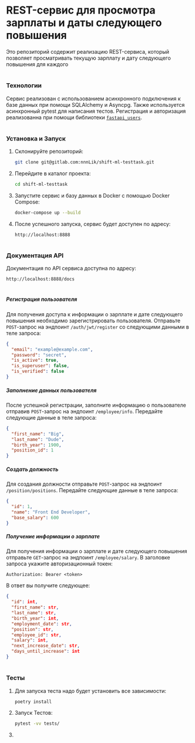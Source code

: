 # REST-сервис для просмотра зарплаты и даты следующего повышения
Это репозиторий содержит реализацию REST-сервиса, который позволяет просматривать текущую зарплату и дату следующего повышения для каждого
#
### Технологии
Сервис реализован с использованием асинхронного подключения к базе данных при помощи SQLAlchemy и Asyncpg. Также используется асинхронный pytest для написания тестов. Регистрация и авторизация реализованна при помощи библиотеки [`fastapi_users`](https://fastapi-users.github.io/fastapi-users/12.0/).
#
### Установка и Запуск
1. Склонируйте репозиторий:
    ```sh
    git clone git@gitlab.com:nnnLik/shift-ml-testtask.git
    ```
2. Перейдите в каталог проекта:
    ```sh
    cd shift-ml-testtask
    ```
3. Запустите сервис и базу данных в Docker с помощью Docker Compose:
    ```sh
    docker-compose up --build
    ```
4. После успешного запуска, сервис будет доступен по адресу:
    ```
    http://localhost:8888
    ```
#
### Документация API
Документация по API сервиса доступна по адресу:
```
http://localhost:8888/docs
```
#
##### __Регистрация пользователя__
Для получения доступа к информации о зарплате и дате следующего повышения необходимо зарегистрировать пользователя. Отправьте `POST`-запрос на эндпоинт `/auth/jwt/register` со следующими данными в теле запроса:
```json
{
  "email": "example@example.com",
  "password": "secret",
  "is_active": true,
  "is_superuser": false,
  "is_verified": false
}
```

##### __Заполнение данных пользователя__
После успешной регистрации, заполните информацию о пользователе отправив `POST`-запрос на эндпоинт `/employee/info`. Передайте следующие данные в теле запроса:
```json
{
  "first_name": "Big",
  "last_name": "Dude",
  "birth_year": 1900,
  "position_id": 1
}
```

##### __Создать должность__
Для создания должности отправьте `POST`-запрос на эндпоинт `/position/positions`. Передайте следующие данные в теле запроса:
```json
{
  "id": 1,
  "name": "Front End Developer",
  "base_salary": 600
}
```

##### __Получение информации о зарплате__
Для получения информации о зарплате и дате следующего повышения отправьте `GET`-запрос на эндпоинт `/employee/salary`. В заголовке запроса укажите авторизационный токен:
```
Authorization: Bearer <token>
```

В ответ вы получите следующее:
```json
{
  "id": int,
  "first_name": str,
  "last_name": str,
  "birth_year": int,
  "employment_date": str,
  "position": str,
  "employee_id": str,
  "salary": int,
  "next_increase_date": str,
  "days_until_increase": int
}
```
#
### Тесты
1. Для запуска теста надо будет установить все зависимости:
    ```sh
    poetry install
    ```
2. Запуск Тестов:
    ```sh
    pytest -vv tests/
    ```
1. 
